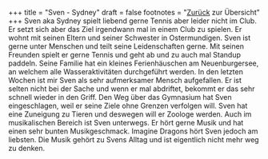 +++
title = "Sven - Sydney"
draft = false
footnotes = "[Zurück](/about/) zur Übersicht"
+++
 Sven aka Sydney spielt liebend gerne Tennis aber leider nicht im Club. Er setzt sich aber das Ziel irgendwann mal in einem Club zu spielen. Er wohnt mit seinen Eltern und seiner Schwester in Ostermundigen. Sven ist gerne unter Menschen und teilt seine Leidenschaften gerne. Mit seinen Freunden spielt er gerne Tennis und geht ab und zu auch mal Standup paddeln. Seine Familie hat ein kleines Ferienhäuschen am Neuenburgersee, an welchem alle Wasseraktivitäten durchgeführt werden. In den letzten Wochen ist mir Sven als sehr aufmerksamer Mensch aufgefallen. Er ist selten nicht bei der Sache und wenn er mal abdriftet, bekommt er das sehr schnell wieder in den Griff. Den Weg über das Gymnasium hat Sven eingeschlagen, weil er seine Ziele ohne Grenzen verfolgen will. Sven hat eine Zuneigung zu Tieren und deswegen will er Zoologe werden. Auch im musikalischen Bereich ist Sven unterwegs. Er hört gerne Musik und hat einen sehr bunten Musikgeschmack. Imagine Dragons hört Sven jedoch am liebsten. Die Musik gehört zu Svens Alltag und ist eigentlich nicht mehr weg zu denken.
